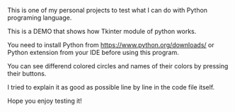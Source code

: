 This is one of my personal projects to test what I can do with Python programing language.

This is a DEMO that shows how Tkinter module of python works.

You need to install Python from https://www.python.org/downloads/ or Python extension from your IDE before using this program.

You can see differend colored circles and names of their colors by pressing their buttons.

I tried to explain it as good as possible line by line in the code file itself.

Hope you enjoy testing it!
